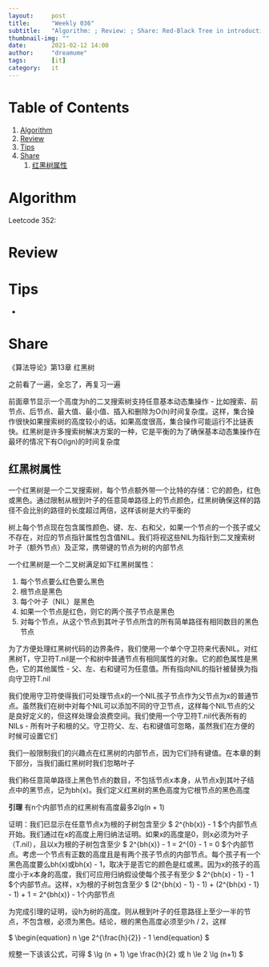 ```yaml
---
layout:     post
title:      "Weekly 036"
subtitle:   "Algorithm: ; Review: ; Share: Red-Black Tree in introduction to algorithms"
thumbnail-img: ""
date:       2021-02-12 14:00
author:     "dreamume"
tags: 		[it]
category:   it
---
```

<head>
    <script src="https://cdn.mathjax.org/mathjax/latest/MathJax.js?config=TeX-AMS-MML_HTMLorMML" type="text/javascript"></script>
    <script type="text/x-mathjax-config">
        MathJax.Hub.Config({
            tex2jax: {
            skipTags: ['script', 'noscript', 'style', 'textarea', 'pre'],
            inlineMath: [['$','$']]
            }
        });
    </script>
</head>

# Table of Contents

1.  [Algorithm](#org6aee94e)
2.  [Review](#org4d79028)
3.  [Tips](#org40dbc23)
4.  [Share](#orgd704316)
    1.  [红黑树属性](#orge5f4ef6)


<a id="org6aee94e"></a>

# Algorithm

Leetcode 352: 


<a id="org4d79028"></a>

# Review


<a id="org40dbc23"></a>

# Tips

-   


<a id="orgd704316"></a>

# Share

《算法导论》第13章 红黑树

之前看了一遍，全忘了，再复习一遍

前面章节显示一个高度为h的二叉搜索树支持任意基本动态集操作 - 比如搜索、前节点、后节点、最大值、最小值、插入和删除为O(h)时间复杂度。这样，集合操作很快如果搜索树的高度较小的话。如果高度很高，集合操作可能运行不比链表快。红黑树是许多搜索树解决方案的一种，它是平衡的为了确保基本动态集操作在最坏的情况下有O(lgn)的时间复杂度


<a id="orge5f4ef6"></a>

## 红黑树属性

一个红黑树是一个二叉搜索树，每个节点额外带一个比特的存储：它的颜色，红色或黑色。通过限制从根到叶子的任意简单路径上的节点颜色，红黑树确保这样的路径不会比别的路径的长度超过两倍，这样该树是大约平衡的

树上每个节点现在包含属性颜色、键、左、右和父，如果一个节点的一个孩子或父不存在，对应的节点指针属性包含值NIL。我们将视这些NIL为指针到二叉搜索树叶子（额外节点）及正常，携带键的节点为树的内部节点

一个红黑树是一个二叉树满足如下红黑树属性：

1.  每个节点要么红色要么黑色
2.  根节点是黑色
3.  每个叶子（NIL）是黑色
4.  如果一个节点是红色，则它的两个孩子节点是黑色
5.  对每个节点，从这个节点到其叶子节点所含的所有简单路径有相同数目的黑色节点

为了方便处理红黑树代码的边界条件，我们使用一个单个守卫符来代表NIL。对红黑树T，守卫符T.nil是一个和树中普通节点有相同属性的对象。它的颜色属性是黑色，它的其他属性 - 父、左、右和键可为任意值。所有指向NIL的指针被替换为指向守卫符T.nil

我们使用守卫符使得我们可处理节点x的一个NIL孩子节点作为父节点为x的普通节点。虽然我们在树中对每个NIL可以添加不同的守卫节点，这样每个NIL节点的父是良好定义的，但这样处理会浪费空间。我们使用一个守卫符T.nil代表所有的NILs - 所有叶子和根的父。守卫符父、左、右和键值可忽略，虽然我们在方便的时候可设置它们

我们一般限制我们的兴趣点在红黑树的内部节点，因为它们持有键值。在本章的剩下部分，当我们画红黑树时我们忽略叶子

我们称任意简单路径上黑色节点的数目，不包括节点x本身，从节点x到其叶子结点中的黑节点，记为bh(x)。我们定义红黑树的黑色高度为它根节点的黑色高度

**引理** 有n个内部节点的红黑树有高度最多2lg(n + 1)

证明：我们已显示在任意节点x为根的子树包含至少 $ 2^{hb(x)} - 1 $个内部节点开始。我们通过在x的高度上用归纳法证明。如果x的高度是0，则x必须为叶子（T.nil），且以x为根的子树包含至少 $ 2^{bh(x)} - 1 = 2^{0} - 1 = 0 $个内部节点。考虑一个节点有正数的高度且是有两个孩子节点的内部节点。每个孩子有一个黑色高度要么bh(x)或bh(x) - 1，取决于是否它的颜色是红或黑。因为x的孩子的高度小于x本身的高度，我们可应用归纳假设使每个孩子有至少 $ 2^{bh(x) - 1} - 1 $个内部节点。这样，x为根的子树包含至少 $ (2^{bh(x) - 1} - 1) + (2^{bh(x) - 1} - 1) + 1 = 2^{bh(x)} - 1个内部节点

为完成引理的证明，设h为树的高度。则从根到叶子的任意路径上至少一半的节点，不包含根，必须为黑色。结论，根的黑色高度必须至少h / 2，这样

$ \\begin{equation} n \\ge 2^{\\frac{h}{2}} - 1 \\end{equation} $

规整一下该该公式，可得 $ \\lg (n + 1) \\ge \\frac{h}{2} 或 h \\le 2 \\lg (n+1) $


